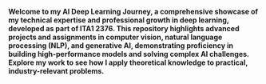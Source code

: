 **Welcome to my AI Deep Learning Journey, a comprehensive showcase of my technical expertise and professional growth in deep learning, developed as part of ITA1 2376. This repository highlights advanced projects and assignments in computer vision, natural language processing (NLP), and generative AI, demonstrating proficiency in building high-performance models and solving complex AI challenges. Explore my work to see how I apply theoretical knowledge to practical, industry-relevant problems.**
